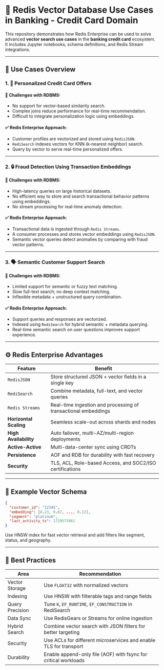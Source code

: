 # 🚀 Redis Vector Database Use Cases in Banking - Credit Card Domain

This repository demonstrates how Redis Enterprise can be used to solve advanced **vector search use cases** in the **banking credit card** ecosystem. It includes Jupyter notebooks, schema definitions, and Redis Stream integrations.

---

## 📘 Use Cases Overview

### 1. 🧠 Personalized Credit Card Offers

#### 🔴 Challenges with RDBMS:
- No support for vector-based similarity search.
- Complex joins reduce performance for real-time recommendation.
- Difficult to integrate personalization logic using embeddings.

#### ✅ Redis Enterprise Approach:
- Customer profiles are vectorized and stored using `RedisJSON`.
- `RediSearch` indexes vectors for KNN (k-nearest neighbor) search.
- Query by vector to serve real-time personalized offers.

---

### 2. 🔒 Fraud Detection Using Transaction Embeddings

#### 🔴 Challenges with RDBMS:
- High-latency queries on large historical datasets.
- No efficient way to store and search transactional behavior patterns using embeddings.
- No stream processing for real-time anomaly detection.

#### ✅ Redis Enterprise Approach:
- Transactional data is ingested through `Redis Streams`.
- A consumer processes and stores vector embeddings using `RedisJSON`.
- Semantic vector queries detect anomalies by comparing with fraud vector patterns.

---

### 3. 🗣️ Semantic Customer Support Search

#### 🔴 Challenges with RDBMS:
- Limited support for semantic or fuzzy text matching.
- Slow full-text search; no deep context matching.
- Inflexible metadata + unstructured query combination.

#### ✅ Redis Enterprise Approach:
- Support queries and responses are vectorized.
- Indexed using `RediSearch` for hybrid semantic + metadata querying.
- Real-time semantic search on user questions improves support experience.

---

## ⚙️ Redis Enterprise Advantages

| Feature                           | Benefit                                                                 |
|----------------------------------|-------------------------------------------------------------------------|
| `RedisJSON`                      | Store structured JSON + vector fields in a single key                   |
| `RediSearch`                     | Combine metadata, full-text, and vector queries                         |
| `Redis Streams`                  | Real-time ingestion and processing of transactional embeddings          |
| **Horizontal Scaling**           | Seamless scale-out across shards and nodes                              |
| **High Availability**            | Auto failover, multi-AZ/multi-region deployments                        |
| **Active-Active**                | Multi-data-center sync using CRDTs                                      |
| **Persistence**                  | AOF and RDB for durability with fast recovery                           |
| **Security**                     | TLS, ACL, Role-based Access, and SOC2/ISO certifications                |

---

## 🧪 Example Vector Schema

```json
{
  "customer_id": "12345",
  "embedding": [0.23, 0.67, ..., 0.12],
  "segment": "platinum",
  "last_activity_ts": 1729573981
}
```
Use HNSW index for fast vector retrieval and add filters like segment, status, and geography.

---

## 📌 Best Practices

| Area            | Recommendation                                                    |
| --------------- | ----------------------------------------------------------------- |
| Vector Storage  | Use `FLOAT32` with normalized vectors                             |
| Indexing        | Use HNSW with filterable tags and range fields                    |
| Query Precision | Tune `K`, `EF_RUNTIME`, `EF_CONSTRUCTION` in RediSearch           |
| Data Sync       | Use RedisGears or Streams for online ingestion                    |
| Hybrid Search   | Combine vector search with JSON filters for better targeting      |
| Security        | Use ACLs for different microservices and enable TLS for transport |
| Durability      | Enable append-only file (AOF) with fsync for critical workloads   |
